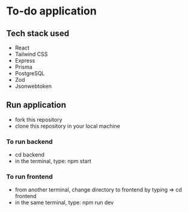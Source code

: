 # To-do application

## Tech stack used

- React
- Tailwind CSS
- Express
- Prisma
- PostgreSQL
- Zod
- Jsonwebtoken

## Run application

- fork this repository
- clone this repository in your local machine

### To run backend

- cd backend
- in the terminal, type: npm start

### To run frontend

- from another terminal, change directory to frontend by typing => cd frontend
- in the same terminal, type: npm run dev
